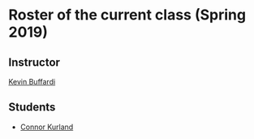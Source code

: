 # Roster of the current class (Spring 2019)

## Instructor

[Kevin Buffardi](https://github.com/kbuffardi)

## Students

* [Connor Kurland](https://github.com/ckurland)
